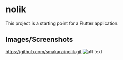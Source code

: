 # nolik

This project is a starting point for a Flutter application.

## Images/Screenshots


https://github.com/smakara/nolik.git
![alt text](https://github.com/smakara/nolik/blob/master/1.jpg?raw=true)


